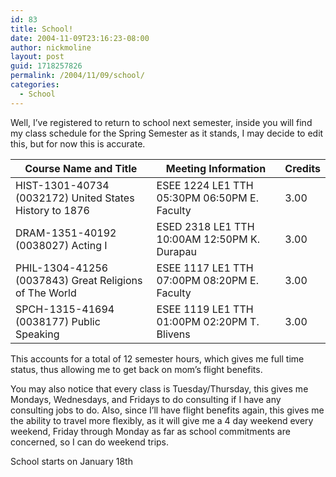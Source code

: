 ```yaml
---
id: 83
title: School!
date: 2004-11-09T23:16:23-08:00
author: nickmoline
layout: post
guid: 1718257826
permalink: /2004/11/09/school/
categories:
  - School
---
```

Well, I&#8217;ve registered to return to school next semester, inside you will find my class schedule for the Spring Semester as it stands, I may decide to edit this, but for now this is accurate.

<!--more-->

| Course Name and Title                                    | Meeting Information                           | Credits |
|----------------------------------------------------------|-----------------------------------------------|---------|
| HIST-1301-40734 (0032172) United States History to 1876  | ESEE 1224 LE1 TTH 05:30PM 06:50PM E. Faculty  | 3.00    |
| DRAM-1351-40192 (0038027) Acting I                       | ESED 2318 LE1 TTH 10:00AM 12:50PM K. Durapau  | 3.00    |
| PHIL-1304-41256 (0037843) Great Religions of The World   | ESEE 1117 LE1 TTH 07:00PM 08:20PM E. Faculty  | 3.00    |
| SPCH-1315-41694 (0038177) Public Speaking                | ESEE 1119 LE1 TTH 01:00PM 02:20PM T. Blivens  | 3.00    |

This accounts for a total of 12 semester hours, which gives me full time status, thus allowing me to get back on mom&#8217;s flight benefits.

You may also notice that every class is Tuesday/Thursday, this gives me Mondays, Wednesdays, and Fridays to do consulting if I have any consulting jobs to do. Also, since I&#8217;ll have flight benefits again, this gives me the ability to travel more flexibly, as it will give me a 4 day weekend every weekend, Friday through Monday as far as school commitments are concerned, so I can do weekend trips.

School starts on <time datetime="2005-01-18">January 18th</time>